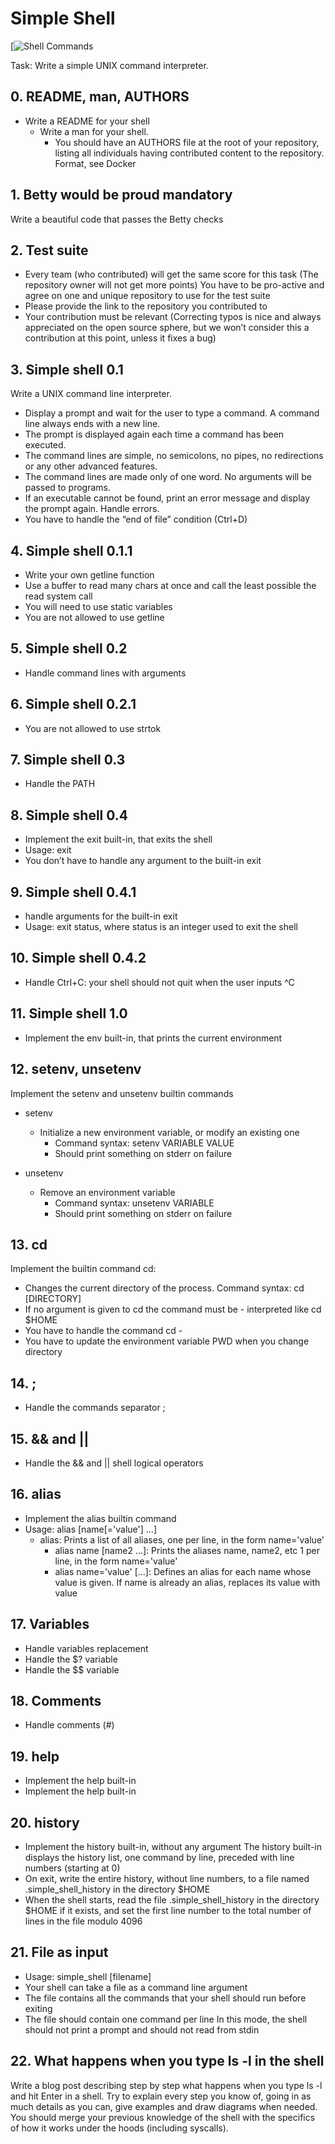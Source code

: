 # Simple Shell

[![Shell Commands](https://i.imgur.com/AXSgkHC.png)

Task: Write a simple UNIX command interpreter.

## 0. README, man, AUTHORS
  - Write a README for your shell
    - Write a man for your shell.
      - You should have an AUTHORS file at the root of your repository, listing all individuals having contributed content to the repository. Format, see Docker

## 1. Betty would be proud mandatory
Write a beautiful code that passes the Betty checks

## 2. Test suite
- Every team (who contributed) will get the same score for this task (The repository owner will not get more points)
You have to be pro-active and agree on one and unique repository to use for the test suite
- Please provide the link to the repository you contributed to
- Your contribution must be relevant (Correcting typos is nice and always appreciated on the open source sphere, but we won’t consider this a contribution at this point, unless it fixes a bug)

## 3. Simple shell 0.1
Write a UNIX command line interpreter.
- Display a prompt and wait for the user to type a command. A command line always ends with a new line.
- The prompt is displayed again each time a command has been executed.
- The command lines are simple, no semicolons, no pipes, no redirections or any other advanced features.
- The command lines are made only of one word. No arguments will be passed to programs.
- If an executable cannot be found, print an error message and display the prompt again.
Handle errors.
- You have to handle the “end of file” condition (Ctrl+D)

## 4. Simple shell 0.1.1
- Write your own getline function
- Use a buffer to read many chars at once and call the least possible the read system call
- You will need to use static variables
- You are not allowed to use getline

## 5. Simple shell 0.2
- Handle command lines with arguments

## 6. Simple shell 0.2.1
- You are not allowed to use strtok

## 7. Simple shell 0.3
- Handle the PATH

## 8. Simple shell 0.4
- Implement the exit built-in, that exits the shell
- Usage: exit
- You don’t have to handle any argument to the built-in exit

## 9. Simple shell 0.4.1
- handle arguments for the built-in exit
- Usage: exit status, where status is an integer used to exit the shell

## 10. Simple shell 0.4.2
- Handle Ctrl+C: your shell should not quit when the user inputs ^C

## 11. Simple shell 1.0
- Implement the env built-in, that prints the current environment

## 12. setenv, unsetenv
Implement the setenv and unsetenv builtin commands
* setenv
    * Initialize a new environment variable, or modify an existing one
        * Command syntax: setenv VARIABLE VALUE
	    * Should print something on stderr on failure

* unsetenv
    *  Remove an environment variable
        * Command syntax: unsetenv VARIABLE
	    * Should print something on stderr on failure

## 13. cd
Implement the builtin command cd:

- Changes the current directory of the process.
Command syntax: cd [DIRECTORY]
- If no argument is given to cd the command must be - interpreted like cd $HOME
- You have to handle the command cd -
- You have to update the environment variable PWD when you change directory

## 14. ;
- Handle the commands separator ;

## 15. && and ||
- Handle the && and || shell logical operators

## 16. alias
* Implement the alias builtin command
* Usage: alias [name[='value'] ...]
    * alias: Prints a list of all aliases, one per line, in the form name='value'
        * alias name [name2 ...]: Prints the aliases name, name2, etc 1 per line, in the form name='value'
	    * alias name='value' [...]: Defines an alias for each name whose value is given. If name is already an alias, replaces its value with value

## 17. Variables
- Handle variables replacement
- Handle the $? variable
- Handle the $$ variable

## 18. Comments
- Handle comments (#)

## 19. help
- Implement the help built-in
- Implement the help built-in

## 20. history
- Implement the history built-in, without any argument
The history built-in displays the history list, one command by line, preceded with line numbers (starting at 0)
- On exit, write the entire history, without line numbers, to a file named .simple_shell_history in the directory $HOME
- When the shell starts, read the file .simple_shell_history in the directory $HOME if it exists, and set the first line number to the total number of lines in the file modulo 4096

## 21. File as input
- Usage: simple_shell [filename]
- Your shell can take a file as a command line argument
- The file contains all the commands that your shell should run before exiting
- The file should contain one command per line
In this mode, the shell should not print a prompt and should not read from stdin

## 22. What happens when you type ls -l in the shell
Write a blog post describing step by step what happens when you type ls -l and hit Enter in a shell. Try to explain every step you know of, going in as much details as you can, give examples and draw diagrams when needed. You should merge your previous knowledge of the shell with the specifics of how it works under the hoods (including syscalls).
